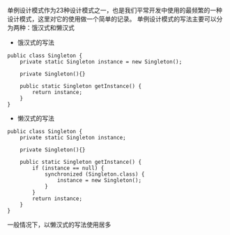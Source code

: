 单例设计模式作为23种设计模式之一，也是我们平常开发中使用的最频繁的一种设计模式，这里对它的使用做一个简单的记录。
单例设计模式的写法主要可以分为两种：饿汉式和懒汉式
- 饿汉式的写法
```
public class Singleton {
    private static Singleton instance = new Singleton();

    private Singleton(){}

    public static Singleton getInstance() {
        return instance;
    }
}
```
- 懒汉式的写法
```
public class Singleton {
    private static Singleton instance;

    private Singleton(){}

    public static Singleton getInstance() {
        if (instance == null) {
            synchronized (Singleton.class) {
                instance = new Singleton();
            }
        }
        return instance;
    }
}
```

一般情况下，以懒汉式的写法使用居多

